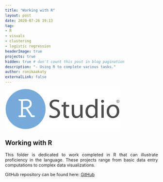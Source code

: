 ```yaml
---
title: "Working with R"
layout: post
date: 2020-07-26 19:13
tag: 
- R
- visuals
- clustering
- logistic regression
headerImage: true
projects: true
hidden: true # don't count this post in blog pagination
description: "- Using R to complete various tasks."
author: ronikaakaty
externalLink: false
---
```


![Screenshot](/assets/images/r.jpg)

## Working with R
<p align='justify'>This folder is dedicated to work completed in R that can illustrate proficiency in the language. These projects range from basic data entry computations to complex data visualizations.</p>

GitHub repository can be found here: [GitHub]( https://github.com/ronikaakaty/Projects/tree/main/Working%20with%20R)





